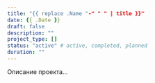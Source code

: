```yaml
---
title: "{{ replace .Name "-" " " | title }}"
date: {{ .Date }}
draft: false
description: ""
project_type: []
status: "active" # active, completed, planned
duration: ""
---
```


Описание проекта...
